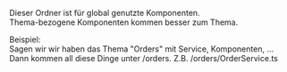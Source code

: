 Dieser Ordner ist für global genutzte Komponenten.<br>
Thema-bezogene Komponenten kommen besser zum Thema.<br>

Beispiel:<br>
Sagen wir wir haben das Thema "Orders" mit Service, Komponenten, ...<br>
Dann kommen all diese Dinge unter /orders. Z.B. /orders/OrderService.ts